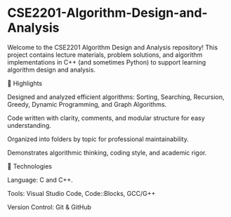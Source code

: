 # CSE2201-Algorithm-Design-and-Analysis
Welcome to the CSE2201 Algorithm Design and Analysis repository!
This project contains lecture materials, problem solutions, and algorithm implementations in C++ (and sometimes Python) to support learning algorithm design and analysis.


🔹 Highlights


Designed and analyzed efficient algorithms: Sorting, Searching, Recursion, Greedy, Dynamic Programming, and Graph Algorithms.

Code written with clarity, comments, and modular structure for easy understanding.

Organized into folders by topic for professional maintainability.

Demonstrates algorithmic thinking, coding style, and academic rigor.



🔹 Technologies

Language: C and C++.

Tools: Visual Studio Code, Code::Blocks, GCC/G++

Version Control: Git & GitHub
